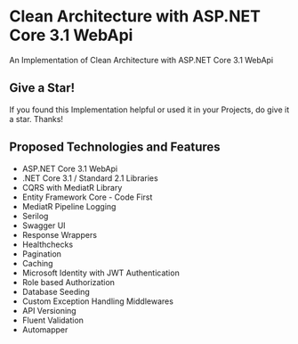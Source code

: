# Clean Architecture with ASP.NET Core 3.1 WebApi
An Implementation of Clean Architecture with ASP.NET Core 3.1 WebApi

## Give a Star!
If you found this Implementation helpful or used it in your Projects, do give it a star. Thanks!

## Proposed Technologies and Features
- ASP.NET Core 3.1 WebApi
- .NET Core 3.1 / Standard 2.1 Libraries
- CQRS with MediatR Library
- Entity Framework Core - Code First
- MediatR Pipeline Logging
- Serilog
- Swagger UI
- Response Wrappers
- Healthchecks
- Pagination
- Caching
- Microsoft Identity with JWT Authentication
- Role based Authorization
- Database Seeding
- Custom Exception Handling Middlewares
- API Versioning
- Fluent Validation
- Automapper
